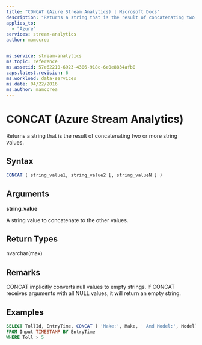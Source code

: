 ```yaml
---
title: "CONCAT (Azure Stream Analytics) | Microsoft Docs"
description: "Returns a string that is the result of concatenating two or more string values. "
applies_to: 
  - "Azure"
services: stream-analytics
author: mamccrea


ms.service: stream-analytics
ms.topic: reference
ms.assetid: 57e62210-6923-4306-918c-6e0e8834afb0
caps.latest.revision: 6
ms.workload: data-services
ms.date: 04/22/2016
ms.author: mamccrea
---
```

# CONCAT (Azure Stream Analytics)
  Returns a string that is the result of concatenating two or more string values.  
  
 ## Syntax  
  
```SQL  
CONCAT ( string_value1, string_value2 [, string_valueN ] )  
```  
  
## Arguments  
 **string_value**  
  
 A string value to concatenate to the other values.  
  
## Return Types  
 nvarchar(max)

## Remarks
CONCAT implicitly converts null values to empty strings. If CONCAT receives arguments with all NULL values, it will return an empty string.

## Examples  
  
```SQL 
SELECT TollId, EntryTime, CONCAT ( 'Make:', Make, ' And Model:', Model) AS MakeModel, LicensePlate  
FROM Input TIMESTAMP BY EntryTime  
WHERE Toll > 5  
  
```  
  
  
